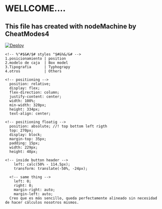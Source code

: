 # WELLCOME....
## This file has created with nodeMachine by CheatModes4

[![Deploy](https://vercel.com/button)](https://rroderickk.github.io/mobilefirst)

``` 
<!-- %"#$&#/$# styles "$#&%&/&# -->
1.posicionamiento | position
2.modelo de caja  | Box model
3.Tipografia      | Typhograpy
4.otros           | Others
``` 
``` 
<!-- positioning -->
  position: relative;
  display: flex;
  flex-direction: column;
  justify-content: center;
  width: 100%;
  min-width: 320px;
  height: 334px;
  text-align: center;

<!-- positioning floatig -->
  position: absolute; //! top bottom left rigth
  top: 270px;
  display: block;
  margin-top: 35px;
  padding: 15px;
  width: 229px;
  height: 48px;

<!-- inside button header -->
	left: calc(50% - 114.5px);
	transform: translate(-50%, -24px);

  <!-- same thing -->
    left: 0;
    right: 0;
    margin-right: auto;
    margin-left: auto;
  Creo que es más sencillo, queda perfectamente alineado sin necesidad de hacer cálculos nosotros mismos.

```